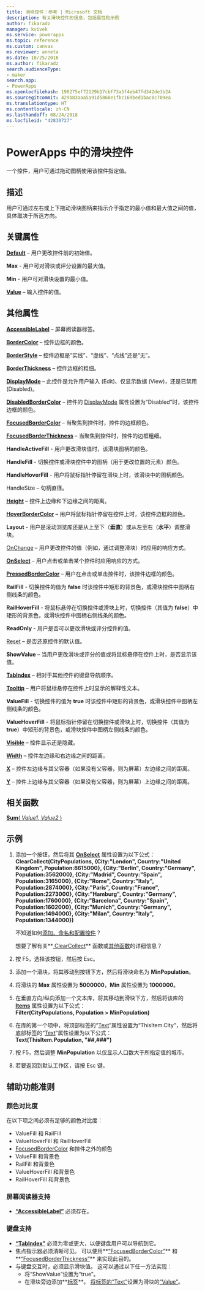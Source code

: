 ```yaml
---
title: 滑块控件：参考 | Microsoft 文档
description: 有关滑块控件的信息，包括属性和示例
author: fikaradz
manager: kvivek
ms.service: powerapps
ms.topic: reference
ms.custom: canvas
ms.reviewer: anneta
ms.date: 10/25/2016
ms.author: fikaradz
search.audienceType:
- maker
search.app:
- PowerApps
ms.openlocfilehash: 198275ef72129b17cbf73a5f4eb47fd342de3b24
ms.sourcegitcommit: 429b83aaa5a91d5868e1fbc169bed1bac0c709ea
ms.translationtype: HT
ms.contentlocale: zh-CN
ms.lasthandoff: 08/24/2018
ms.locfileid: "42830727"
---
```

# <a name="slider-control-in-powerapps"></a>PowerApps 中的滑块控件
一个控件，用户可通过拖动图柄使用该控件指定值。

## <a name="description"></a>描述
用户可通过左右或上下拖动滑块图柄来指示介于指定的最小值和最大值之间的值，具体取决于所选方向。

## <a name="key-properties"></a>关键属性
**[Default](properties-core.md)** – 用户更改控件前的初始值。

**Max** - 用户可对滑块或评分设置的最大值。

**Min** - 用户可对滑块设置的最小值。

**[Value](properties-core.md)** – 输入控件的值。

## <a name="additional-properties"></a>其他属性
**[AccessibleLabel](properties-accessibility.md)** – 屏幕阅读器标签。

**[BorderColor](properties-color-border.md)** – 控件边框的颜色。

**[BorderStyle](properties-color-border.md)** – 控件边框是“实线”、“虚线”、“点线”还是“无”。

**[BorderThickness](properties-color-border.md)** – 控件边框的粗细。

**[DisplayMode](properties-core.md)** – 此控件是允许用户输入 (Edit)、仅显示数据 (View)，还是已禁用 (Disabled)。

**[DisabledBorderColor](properties-color-border.md)** – 控件的 [DisplayMode](properties-core.md) 属性设置为“Disabled”时，该控件边框的颜色。

**[FocusedBorderColor](properties-color-border.md)** – 当聚焦到控件时，控件的边框颜色。

**[FocusedBorderThickness](properties-color-border.md)** – 当聚焦到控件时，控件的边框粗细。

**HandleActiveFill** - 用户更改滑块值时，该滑块图柄的颜色。

**HandleFill** - 切换控件或滑块控件中的图柄（用于更改位置的元素）颜色。

**HandleHoverFill** - 用户将鼠标指针停留在滑块上时，该滑块中的图柄颜色。

HandleSize – 句柄直径。

**[Height](properties-size-location.md)** – 控件上边缘和下边缘之间的距离。

**[HoverBorderColor](properties-color-border.md)** – 用户将鼠标指针停留在控件上时，该控件边框的颜色。

**Layout** - 用户是滚动浏览库还是从上至下（**垂直**）或从左至右（**水平**）调整滑块。

[OnChange](properties-core.md) – 用户更改控件的值（例如，通过调整滑块）时应用的响应方式。

**[OnSelect](properties-core.md)** – 用户点击或单击某个控件时应用响应的方式。

**[PressedBorderColor](properties-color-border.md)** – 用户在点击或单击控件时，该控件边框的颜色。

**RailFill** - 切换控件的值为 **false** 时该控件中矩形的背景色，或滑块控件中图柄右侧线条的颜色。

**RailHoverFill** - 将鼠标悬停在切换控件或滑块上时，切换控件（其值为 **false**）中矩形的背景色，或滑块控件中图柄右侧线条的颜色。

**ReadOnly** - 用户是否可以更改滑块或评分控件的值。

[Reset](properties-core.md) – 是否还原控件的默认值。

**ShowValue** – 当用户更改滑块或评分的值或将鼠标悬停在控件上时，是否显示该值。

**[TabIndex](properties-accessibility.md)** – 相对于其他控件的键盘导航顺序。

**[Tooltip](properties-core.md)** – 用户将鼠标悬停在控件上时显示的解释性文本。

**ValueFill** - 切换控件的值为 **true** 时该控件中矩形的背景色，或滑块控件中图柄左侧线条的颜色。

**ValueHoverFill** - 将鼠标指针停留在切换控件或滑块上时，切换控件（其值为 **true**）中矩形的背景色，或滑块控件中图柄左侧线条的颜色。

**[Visible](properties-core.md)** – 控件显示还是隐藏。

**[Width](properties-size-location.md)** – 控件左边缘和右边缘之间的距离。

**[X](properties-size-location.md)** – 控件左边缘与其父容器（如果没有父容器，则为屏幕）左边缘之间的距离。

**[Y](properties-size-location.md)** – 控件上边缘与其父容器（如果没有父容器，则为屏幕）上边缘之间的距离。

## <a name="related-functions"></a>相关函数
[**Sum**( *Value1*, *Value2* )](../functions/function-aggregates.md)

## <a name="example"></a>示例
1. 添加一个按钮，然后将其 **[OnSelect](properties-core.md)** 属性设置为以下公式：
   <br>**ClearCollect(CityPopulations, {City:"London", Country:"United Kingdom", Population:8615000}, {City:"Berlin", Country:"Germany", Population:3562000}, {City:"Madrid", Country:"Spain", Population:3165000}, {City:"Rome", Country:"Italy", Population:2874000}, {City:"Paris", Country:"France", Population:2273000}, {City:"Hamburg", Country:"Germany", Population:1760000}, {City:"Barcelona", Country:"Spain", Population:1602000}, {City:"Munich", Country:"Germany", Population:1494000}, {City:"Milan", Country:"Italy", Population:1344000})**
   
    不知道如何[添加、命名和配置控件](../add-configure-controls.md)？
   
    想要了解有关**[ ClearCollect](../functions/function-clear-collect-clearcollect.md)** 函数或[其他函数](../formula-reference.md)的详细信息？
2. 按 F5，选择该按钮，然后按 Esc。
3. 添加一个滑块，将其移动到按钮下方，然后将滑块命名为 **MinPopulation**。
4. 将滑块的 **Max** 属性设置为 **5000000**，**Min** 属性设置为 **1000000**。
5. 在垂直方向/纵向添加一个文本库，将其移动到滑块下方，然后将该库的 **[Items](properties-core.md)** 属性设置为以下公式：<br>
   **Filter(CityPopulations, Population > MinPopulation)**
6. 在库的第一个项中，将顶部标签的“[Text](properties-core.md)”属性设置为“ThisItem.City”，然后将底部标签的“[Text](properties-core.md)”属性设置为以下公式：<br> **Text(ThisItem.Population, "##,###")**
7. 按 F5，然后调整 **MinPopulation** 以仅显示人口数大于所指定值的城市。
8. 若要返回到默认工作区，请按 Esc 键。


## <a name="accessibility-guidelines"></a>辅助功能准则
### <a name="color-contrast"></a>颜色对比度
在以下项之间必须有足够的颜色对比度：
* ValueFill 和 RailFill
* ValueHoverFill 和 RailHoverFill
* [FocusedBorderColor](properties-color-border.md) 和控件之外的颜色
* ValueFill 和背景色
* RailFill 和背景色
* ValueHoverFill 和背景色
* RailHoverFill 和背景色

### <a name="screen-reader-support"></a>屏幕阅读器支持
* **[“AccessibleLabel”](properties-accessibility.md)** 必须存在。

### <a name="keyboard-support"></a>键盘支持
* **[“TabIndex”](properties-accessibility.md)** 必须为零或更大，以便键盘用户可以导航到它。
* 焦点指示器必须清晰可见。 可以使用**[“FocusedBorderColor”](properties-color-border.md)** 和**[“FocusedBorderThickness”](properties-color-border.md)** 来实现此目的。
* 与键盘交互时，必须显示滑块值。 这可以通过以下任一方法实现：
    * 将“ShowValue”设置为“true”。
    * 在滑块旁边添加**[标签](control-text-box.md)**。 [将标签的“Text”](properties-core.md)设置为滑块的[“Value”](properties-core.md)。
